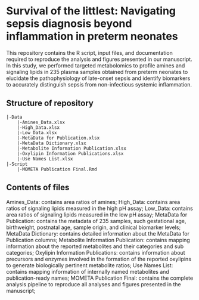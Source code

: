 # Survival of the littlest: Navigating sepsis diagnosis beyond inflammation in preterm neonates
This repository contains the R script, input files, and documentation required to reproduce the analysis and figures presented in our manuscript. In this study, we performed targeted metabolomics to profile amines and signaling lipids in 235 plasma samples obtained from preterm neonates to elucidate the pathophysiology of late-onset sepsis and identify biomarkers to accurately distinguish sepsis from non-infectious systemic inflammation. 


## Structure of repository

```
|-Data
	|-Amines_Data.xlsx 
	|-High_Data.xlsx 
	|-Low_Data.xlsx 
	|-MetaData for Publication.xlsx 
	|-MetaData Dictionary.xlsx
	|-Metabolite Information Publication.xlsx
	|-Oxylipin Information Publications.xlsx
	|-Use Names List.xlsx
|-Script
	|-MOMETA Publication Final.Rmd
```

## Contents of files
Amines_Data: contains area ratios of amines;
High_Data: contains area ratios of signaling lipids measured in the high pH assay;
Low_Data: contains area ratios of signaling lipids measured in the low pH assay;
MetaData for Publication: contains the metadata of 235 samples, such gestational age, birthweight, postnatal age, sample origin, and clinical biomarker levels;	
MetaData Dictionary: contains detailed information about the MetaData for Publication columns;
Metabolite Information Publication: contains mapping information about the reported metabolites and their categories and sub categories;
Oxylipin Information Publications: contains information about precursors and enzymes involved in the formation of the reported oxylipins to generate biologically pertinent metabolite ratios;
Use Names List: contains mapping information of internally named metabolites and publication-ready names;
MOMETA Publication Final: contains the complete analysis pipeline to reproduce all analyses and figures presented in the manuscript;
